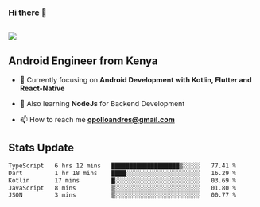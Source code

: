 ### Hi there 👋
<h2 align="left"><img src="https://readme-typing-svg.herokuapp.com?color='blue'&lines=I'm+Andrew+Opollo😊;Welcome+to+my+Github😜"> </h2>

## Android Engineer from Kenya


- 🌱 Currently focusing on **Android Development with Kotlin, Flutter and React-Native**

- 🔭 Also learning **NodeJs** for Backend Development

- 📫 How to reach me **opolloandres@gmail.com**


## Stats Update
<!--START_SECTION:waka-->

```txt
TypeScript   6 hrs 12 mins   ███████████████████▒░░░░░   77.41 %
Dart         1 hr 18 mins    ████░░░░░░░░░░░░░░░░░░░░░   16.29 %
Kotlin       17 mins         █░░░░░░░░░░░░░░░░░░░░░░░░   03.69 %
JavaScript   8 mins          ▒░░░░░░░░░░░░░░░░░░░░░░░░   01.80 %
JSON         3 mins          ▒░░░░░░░░░░░░░░░░░░░░░░░░   00.77 %
```

<!--END_SECTION:waka-->


